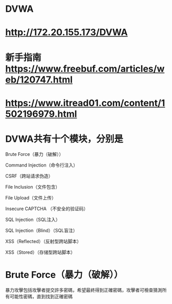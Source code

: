 # DVWA

# http://172.20.155.173/DVWA

# 新手指南 https://www.freebuf.com/articles/web/120747.html

# https://www.itread01.com/content/1502196979.html

# DVWA共有十个模块，分别是

Brute Force（暴力（破解））

Command Injection（命令行注入）

CSRF（跨站请求伪造）

File Inclusion（文件包含）

File Upload（文件上传）

Insecure CAPTCHA （不安全的验证码）

SQL Injection（SQL注入）

SQL Injection（Blind）（SQL盲注）

XSS（Reflected）（反射型跨站脚本）

XSS（Stored）（存储型跨站脚本）


# Brute Force（暴力（破解））

暴力攻擊包括攻擊者提交許多密碼，希望最終得到正確密碼，攻擊者可檢查猜測所有可能性密碼，直到找到正確密碼

#
